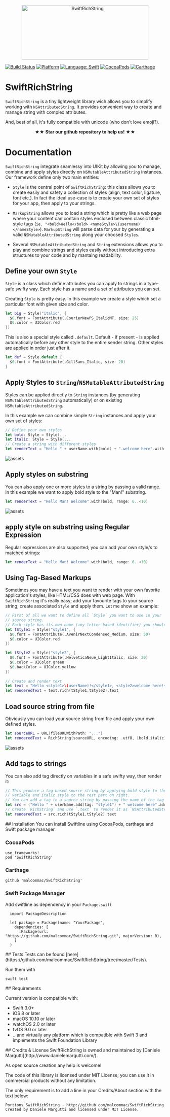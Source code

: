 <p align="center" >
  <img src="https://raw.githubusercontent.com/malcommac/SwiftRichString/develop/swiftrichstring.png" width=400px height=172px alt="SwiftRichString" title="SwiftRichString">
</p>

[![Build Status](https://travis-ci.org/oarrabi/SwiftRichString.svg?branch=master)](https://travis-ci.org/oarrabi/SwiftRichString)
[![Platform](https://img.shields.io/badge/platform-ios-lightgrey.svg)](https://travis-ci.org/oarrabi/SwiftRichString)
[![Language: Swift](https://img.shields.io/badge/language-swift-orange.svg)](https://travis-ci.org/oarrabi/SwiftRichString)
[![CocoaPods](https://img.shields.io/cocoapods/v/SwiftRichString.svg)](https://cocoapods.org/pods/SwiftRichString)
[![Carthage](https://img.shields.io/badge/Carthage-compatible-4BC51D.svg?style=flat)](https://github.com/Carthage/Carthage)


# SwiftRichString
`SwiftRichString` is a tiny lightweight library wich allows you to simplify working with `NSAttributedString`. It provides convenient way to create and manage string with complex attributes.

And, best of all, it's fully compatible with unicode (who don't love emoji?).

<p align="center" >★★ <b>Star our github repository to help us!</b> ★★</p>

# Documentation
`SwiftRichString` integrate seamlessy into UIKit by allowing you to manage, combine and apply styles directly on `NSMutableAttributedString` instances.
Our framework define only two main entities:

* `Style` is the central point of `SwiftRichString`: this class allows you to create easily and safety a collection of styles (align, text color, ligature, font etc.).
In fact the ideal use-case is to create your own set of styles for your app, then apply to your strings.

* `MarkupString` allows you to load a string which is pretty like a web page where your content can contain styles enclosed between classic html-style tags (`ie. "<bold>Hello</bold> <nameStyle>\(username)</nameStyle>`). `MarkupString` will parse data for your by generating a valid `NSMutableAttributedString` along your choosed `Styles`.

* Several `NSMutableAttributedString` and `String` extensions allows you to play and combine strings and styles easily without introducing extra structures to your code and by mantaing readability.

## Define your own `Style`
`Style` is a class which define attributes you can apply to strings in a type-safe swifty way.
Each style has a name and a set of attributes you can set.

Creating `Style` is pretty easy.
In this example we create a style which set a particular font with given size and color.

```swift 
let big = Style("italic", {
  $0.font = FontAttribute(.CourierNewPS_ItalicMT, size: 25)
  $0.color = UIColor.red
})
```

This is also a special style called `.default`.
Default - if present - is applied automatically before any other style to the entire sender string.
Other styles are applied in order just after it.

```swift
let def = Style.default {
  $0.font = FontAttribute(.GillSans_Italic, size: 20)
}
```

## Apply Styles to `String`/`NSMutableAttributedString`
Styles can be applied directly to `String` instances (by generating `NSMutableAttributedString` automatically) or on existing `NSMutableAttributedString`.

In this example we can combine simple `String` instances and apply your own set of styles:

```swift
// Define your own styles
let bold: Style = Style(...
let italic: Style = Style(...
// Create a string with different styles
let renderText = "Hello " + userName.with(bold) + ".welcome here".with(italic) // you will get a combines NSMutableAttributedString
```

![assets](https://raw.githubusercontent.com/malcommac/SwiftRichString/develop/assets/assets_2.png)

## Apply styles on substring
You can also apply one or more styles to a string by passing a valid range.
In this example we want to apply bold style to the "Man!" substring.

```swift
let renderText = "Hello Man! Welcome".with(bold, range: 6..<10)
```
![assets](https://raw.githubusercontent.com/malcommac/SwiftRichString/develop/assets/assets_3.png)

## apply style on substring using Regular Expression
Regular expressions are also supported; you can add your own style/s to matched strings:

```swift
let renderText = "Hello Man! Welcome".with(bold, range: 6..<10)
```

## Using Tag-Based Markups
Sometimes you may have a text you want to render with your own favorite application's styles, like HTML/CSS does with web page.
With `SwiftRichString` it's really easy; add your favourite tags to your source string, create associated `Style` and apply them.
Let me show an example:

```swift
// First of all we want to define all `Style` you want to use in your
// source string.
// Each style has its own name (any letter-based identifier) you should use in your source string
let tStyle1 = Style("style1", {
  $0.font = FontAttribute(.AvenirNextCondensed_Medium, size: 50)
  $0.color = UIColor.red
})

let tStyle2 = Style("style2", {
  $0.font = FontAttribute(.HelveticaNeue_LightItalic, size: 20)
  $0.color = UIColor.green
  $0.backColor = UIColor.yellow
})
		
// Create and render text
let text = "Hello <style1>\(userName)!</style1>, <style2>welcome here!</style2>"
let renderedText = text.rich(tStyle1,tStyle2).text
```

## Load source string from file
Obviously you can load your source string from file and apply your own defined styles.

```swift
let sourceURL = URL(fileURLWithPath: "...")
let renderedText = RichString(sourceURL, encoding: .utf8, [bold,italic])!.text
```

![assets](https://raw.githubusercontent.com/malcommac/SwiftRichString/develop/assets/assets_1.png)

## Add tags to strings
You can also add tag directly on variables in a safe swifty way, then render it:

```swift
// This produce a tag-based source string by applying bold style to the userName
// variable and italic style to the rest part on right.
// You can add a tag to a source string by passing the name of the tag (as for "style1") or directly the instance of the Style itself (as for tStyle2).
let src = ("Hello " + userName.add(tag: "style1") + " welcome here".add(tag: tStyle2))
// Create `RichString` and use `.text` to render it as `NSAttributedString`
let renderedText = src.rich(tStyle1,tStyle2).text
```


<a name="installation" />
## Installation
You can install Swiftline using CocoaPods, carthage and Swift package manager

### CocoaPods
    use_frameworks!
    pod 'SwiftRichString'

### Carthage
    github 'malcommac/SwiftRichString'

### Swift Package Manager
Add swiftline as dependency in your `Package.swift`

```
  import PackageDescription

  let package = Package(name: "YourPackage",
    dependencies: [
      .Package(url: "https://github.com/malcommac/SwiftRichString.git", majorVersion: 0),
    ]
  )
```

<a name="tests" />
## Tests
Tests can be found [here](https://github.com/malcommac/SwiftRichString/tree/master/Tests). 

Run them with 
```
swift test
```

<a name="requirements" />
## Requirements

Current version is compatible with:

* Swift 3.0+
* iOS 8 or later
* macOS 10.10 or later
* watchOS 2.0 or later
* tvOS 9.0 or later
* ...and virtually any platform which is compatible with Swift 3 and implements the Swift Foundation Library


<a name="credits" />
## Credits & License
SwiftRichString is owned and maintained by [Daniele Margutti](http://www.danielemargutti.com/).

As open source creation any help is welcome!

The code of this library is licensed under MIT License; you can use it in commercial products without any limitation.

The only requirement is to add a line in your Credits/About section with the text below:

```
Portions SwiftRichString - http://github.com/malcommac/SwiftRichString
Created by Daniele Margutti and licensed under MIT License.
```
